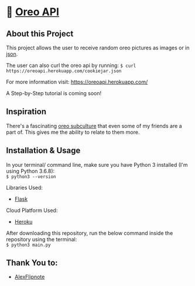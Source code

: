 # 🥛 [Oreo API](https://oreoapi.herokuapp.com/)

## About this Project

This project allows the user to receive random oreo pictures as images or in [json](https://www.infoworld.com/article/3222851/what-is-json-a-better-format-for-data-exchange.html).

The user can also curl the oreo api by running: ```$ curl https://oreoapi.herokuapp.com/cookiejar.json``` 

For more information visit: https://oreoapi.herokuapp.com/

A Step-by-Step tutorial is coming soon!

## Inspiration

There's a fascinating [oreo subculture](https://www.reddit.com/r/OutOfTheLoop/comments/3tkpa5/why_has_oreo_such_a_cult_following/) that even some of my friends are a part of. This gives me the ability to relate to them more.

## Installation & Usage

In your terminal/ command line, make sure you have Python 3 installed (I'm using Python 3.6.8):
<br>
    `$ python3 --version`

Libraries Used:

- [Flask](https://flask.palletsprojects.com/en/2.0.x/)

Cloud Platform Used:

- [Heroku](https://www.heroku.com/)

After downloading this repository, run the below command inside the repository using the terminal:
<br>
    `$ python3 main.py`

## Thank You to:

- [AlexFlipnote](https://github.com/AlexFlipnote)
